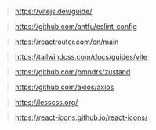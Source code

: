 > https://vitejs.dev/guide/
 
> https://github.com/antfu/eslint-config

> https://reactrouter.com/en/main
 
> https://tailwindcss.com/docs/guides/vite
 
> https://github.com/pmndrs/zustand

> https://github.com/axios/axios

> https://lesscss.org/

> https://react-icons.github.io/react-icons/